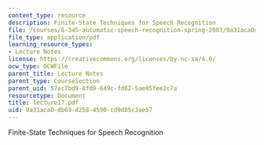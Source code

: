 ```yaml
---
content_type: resource
description: Finite-State Techniques for Speech Recognition
file: /courses/6-345-automatic-speech-recognition-spring-2003/9a31aca0db69d2584590cd9d85c3ae57_lecture17.pdf
file_type: application/pdf
learning_resource_types:
- Lecture Notes
license: https://creativecommons.org/licenses/by-nc-sa/4.0/
ocw_type: OCWFile
parent_title: Lecture Notes
parent_type: CourseSection
parent_uid: 57ec7bd9-8fd9-649c-fd62-5ae85fee2c7a
resourcetype: Document
title: lecture17.pdf
uid: 9a31aca0-db69-d258-4590-cd9d85c3ae57
---
```

Finite-State Techniques for Speech Recognition